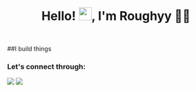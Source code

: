 <h1 align="center">Hello! <img src="https://raw.githubusercontent.com/MartinHeinz/MartinHeinz/master/wave.gif" width="30px">, I'm Roughyy 👩‍💻</h1>
<br>

##I build things

### Let's connect through:
<a href="https://www.linkedin.com/in/muhammadrafiihaditomoe/"><img src="https://img.icons8.com/color/48/000000/linkedin.png"/></a>
<a href="https://discord.com/users/Roughy#0151"><img src="https://img.icons8.com/ios-glyphs/48/ffffff/discord-logo.png"/></a>


[resume]: https://drive.google.com/file/d/1vvaGWrpPXgtKJpZdlVUxvwHIZHXcnRoK/view?usp=sharing
